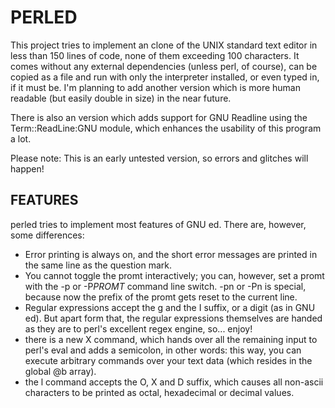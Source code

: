 PERLED
=====

This project tries to implement an clone of the UNIX standard text
editor in less than 150 lines of code, none of them exceeding 100
characters. It comes without any external dependencies (unless perl,
of course), can be copied as a file and run with only the interpreter
installed, or even typed in, if it must be. I'm planning to add
another version which is more human readable (but easily double in
size) in the near future.

There is also an version which adds support for GNU Readline using the
Term::ReadLine:GNU module, which enhances the usability of this program a lot.

Please note: This is an early untested version, so errors and glitches
will happen!

FEATURES
--------

perled tries to implement most features of GNU ed. There are, however, some differences:

  * Error printing is always on, and the short error messages are
    printed in the same line as the question mark.
  * You cannot toggle the promt interactively; you can, however, set a
    promt with the -p or -P*PROMT* command line switch. -pn or -Pn is
    special, because now the prefix of the promt gets reset to the current line.
  * Regular expressions accept the g and the I suffix, or a digit (as
    in GNU ed). But apart form that, the regular expressions
    themselves are handed as they are to perl's excellent regex
    engine, so... enjoy!
  * there is a new X command, which hands over all the remaining input
    to perl's eval and adds a semicolon, in other words: this way, you
    can execute arbitrary commands over your text data (which resides
    in the global @b array).
  * the l command accepts the O, X and D suffix, which causes all
    non-ascii characters to be printed as octal, hexadecimal or
    decimal values.
